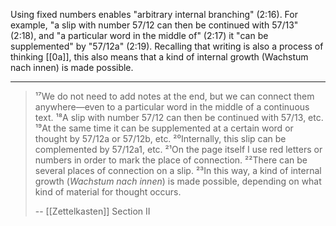 Using fixed numbers enables "arbitrary internal branching" (2:16).
For example, "a slip with number 57/12 can then be continued with 57/13" (2:18), and "a particular word in the middle of" (2:17) it "can be supplemented" by "57/12a" (2:19).
Recalling that writing is also a process of thinking [[0a]],
this also means that a kind of internal growth (Wachstum nach innen) is made possible.

---

> ¹⁷We do not need to add notes at the end, but we can connect them anywhere—even to a particular word in the middle of a continuous text. ¹⁸A slip with number 57/12 can then be continued with 57/13, etc. ¹⁹At the same time it can be supplemented at a certain word or thought by 57/12a or 57/12b, etc. ²⁰Internally, this slip can be complemented by 57/12a1, etc. ²¹On the page itself I use red letters or numbers in order to mark the place of connection. ²²There can be several places of connection on a slip. ²³In this way, a kind of internal growth (_Wachstum nach innen_) is made possible, depending on what kind of material for thought occurs.
>
> -- [[Zettelkasten]] Section II
